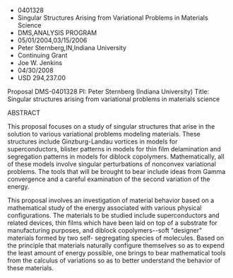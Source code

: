 
* 0401328
* Singular Structures Arising from Variational Problems in Materials Science
* DMS,ANALYSIS PROGRAM
* 05/01/2004,03/15/2006
* Peter Sternberg,IN,Indiana University
* Continuing Grant
* Joe W. Jenkins
* 04/30/2008
* USD 294,237.00

Proposal DMS-0401328 PI: Peter Sternberg (Indiana University) Title: Singular
structures arising from variational problems in materials science

ABSTRACT

This proposal focuses on a study of singular structures that arise in the
solution to various variational problems modeling materials. These structures
include Ginzburg-Landau vortices in models for superconductors, blister patterns
in models for thin film delamination and segregation patterns in models for
diblock copolymers. Mathematically, all of these models involve singular
perturbations of nonconvex variational problems. The tools that will be brought
to bear include ideas from Gamma convergence and a careful examination of the
second variation of the energy.

This proposal involves an investigation of material behavior based on a
mathematical study of the energy associated with various physical
configurations. The materials to be studied include superconductors and related
devices, thin films which have been laid on top of a substrate for manufacturing
purposes, and diblock copolymers--soft "designer" materials formed by two self-
segregating species of molecules. Based on the principle that materials
naturally configure themselves so as to expend the least amount of energy
possible, one brings to bear mathematical tools from the calculus of variations
so as to better understand the behavior of these materials.
